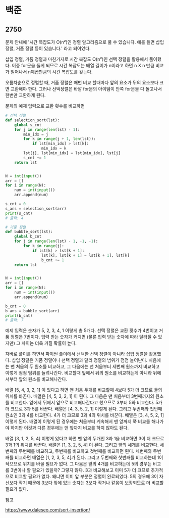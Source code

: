 # 백준

## 2750

문제 안내에 '시간 복잡도가 O(n²)인 정렬 알고리즘으로 풀 수 있습니다. 예를 들면 삽입 정렬, 거품 정렬 등이 있습니다.' 라고 되어있다.

삽입 정렬, 거품 정렬과 마찬가지로 시간 복잡도 O(n²)인 선택 정렬을 활용해서 풀이했다. 이중 for문을 돌게 되므로 시간 복잡도는 배열 길이가 n이라고 하면 n X n 만큼 비교가 일어나서 n제곱만큼의 시간 복잡도를 갖는다.

오름차순으로 정렬할 때, 거품 정렬은 매번 비교 할때마다 앞의 요소가 뒤의 요소보다 크면 교환해야 한다. 그러나 선택정렬은 바깥 for문의 아이템이 안쪽 for문을 다 돌고나서 한번만 교환하게 된다.

문제의 예제 입력으로 교환 횟수를 비교하면

```python
# 선택 정렬
def selection_sort(lst):
    global s_cnt
    for j in range(len(lst) - 1):
        min_idx = j
        for k in range(j + 1, len(lst)):
            if lst[min_idx] > lst[k]:
                min_idx = k
        lst[j], lst[min_idx] = lst[min_idx], lst[j]
        s_cnt += 1
    return lst


N = int(input())
arr = []
for i in range(N):
    num = int(input())
    arr.append(num)

s_cnt = 0
s_ans = selection_sort(arr)
print(s_cnt)
# 출력: 4
```

```python
# 거품 정렬
def bubble_sort(lst):
    global b_cnt
    for j in range(len(lst) - 1, -1, -1):
        for k in range(j):
            if lst[k] > lst[k + 1]:
                lst[k], lst[k + 1] = lst[k + 1], lst[k]
                b_cnt += 1
    return lst


N = int(input())
arr = []
for i in range(N):
    num = int(input())
    arr.append(num)

b_cnt = 0
b_ans = bubble_sort(arr)
print(b_cnt)
# 출력: 7
```

예제 입력은 숫자가 5, 2, 3, 4, 1 이렇게 총 5개다. 선택 정렬은 교환 횟수가 4번이고 거품 정렬은 7번이다. 입력 받는 숫자가 커지면 (물론 입력 받는 숫자에 따라 달라질 수 있지만) 그 차이는 더욱 커질 확률이 높다.



자바로 풀이를 하면서 파이썬 풀이에서 선택한 선택 정렬이 아니라 삽입 정렬을 활용했다. 삽입 정렬은 거품 정렬이나 선택 정렬과 달리 정렬의 범위가 점점 늘어난다. 처음에는 맨 처음의 두 원소를 비교하고, 그 다음에는 맨 처음부터 세번째 원소까지 비교하고 이렇게 점점 범위를 늘려나간다. 비교할때 앞에서 뒤의 원소를 비교하는게 아니라 뒤에서부터 앞의 원소를 비교해나간다. 

배열 [5, 4, 3, 2, 1] 이 있다고 하면 맨 처음 두개를 비교할때 4보다 5가 더 크므로 둘의 위치를 바꾼다. 배열은 [4, 5, 3, 2, 1] 이 된다. 그 다음은 맨 처음부터 3번째까지의 원소를 비교한다. 앞에서 뒤에서 앞으로 비교해나간다고 했으므로 3부터 5와 비교한다. 5가 더 크므로 3과 5를 바꾼다. 배열은 [4, 3, 5, 2, 1] 이렇게 된다. 그리고 두번째와 첫번째 원소인 3과 4를 비교한다. 4가 더 크므로 3과 4의 위치를 바꾼다. 배열은 [3, 4, 5, 2, 1] 이렇게 된다. 배열이 이렇게 된 경우에는 처음부터 계속해서 맨 앞까지 쭉 비교를 해나가야 하지만 이것과 다른 경우에는 맨 앞까지 비교를 하지 않아도 된다.

배열 [3, 1, 2, 5, 4] 이렇게 있다고 하면 맨 앞의 두개인 3과 1을 비교하면 3이 더 크므로 3과 1의 위치를 바꾼다. 배열은 [1, 3, 2, 5, 4] 이 된다. 그리고 앞의 세개를 비교한다. 세번째와 두번째를 비교하고, 두번째를 비교하고 첫번째를 비교하면 된다. 세번째와 두번째를 비교하면 배열은 [1, 2, 3, 5, 4]가 된다. 그리고 두번째와 첫번째를 비교하는데 1이 작으므로 위치를 바꿀 필요가 없다. 그 다음은 앞의 4개를 비교하는데 5의 경우는 비교를 3번이나 할 필요가 있을까? 그렇지 않다. 3과 비교해보고 이미 5가 더 크므로 추가적으로 비교할 필요가 없다. 왜냐면 이미 앞 부분은 정렬이 완료되었다. 5의 경우에 3이 자신보다 작기 때문에 3보다 앞에 있는 숫자는 3보다 작거나 같음이 보장되므로 더 비교할 필요가 없다.



참고

https://www.daleseo.com/sort-insertion/